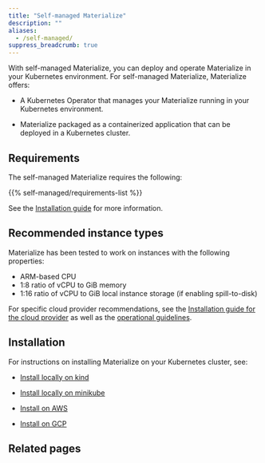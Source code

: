 ```yaml
---
title: "Self-managed Materialize"
description: ""
aliases:
  - /self-managed/
suppress_breadcrumb: true
---
```

With self-managed Materialize, you can deploy and operate Materialize in your
Kubernetes environment. For self-managed Materialize, Materialize offers:

- A Kubernetes Operator that manages your Materialize running in your Kubernetes
  environment.

- Materialize packaged as a containerized application that can be deployed in a
  Kubernetes cluster.

## Requirements

The self-managed Materialize requires the following:

{{% self-managed/requirements-list %}}

See the [Installation guide](/self-managed/installation/) for more information.

## Recommended instance types

Materialize has been tested to work on instances with the following properties:

- ARM-based CPU
- 1:8 ratio of vCPU to GiB memory
- 1:16 ratio of vCPU to GiB local instance storage (if enabling spill-to-disk)

For specific cloud provider recommendations, see the [Installation guide for the
cloud provider](/self-managed/installation/) as well as the [operational guidelines](/self-managed/operational-guidelines/).

## Installation

For instructions on installing Materialize on your Kubernetes cluster, see:

- [Install locally on kind](/self-managed/installation/install-on-local-kind/)

- [Install locally on
  minikube](/self-managed/installation/install-on-local-minikube/)

- [Install on AWS](/self-managed/installation/install-on-aws/)
- [Install on GCP](/self-managed/installation/install-on-gcp/)

## Related pages
